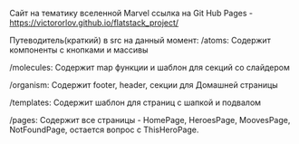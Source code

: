 Сайт на тематику вселенной Marvel
ссылка на Git Hub Pages - https://victororlov.github.io/flatstack_project/

Путеводитель(краткий) в src на данный момент:
  /atoms: Содержит компоненты с кнопками и массивы

  /molecules: Содержит map функции и шаблон для секций со слайдером

  /organism: Содержит footer, header, секции для Домашней страницы

  /templates: Содержит шаблон для страниц с шапкой и подвалом

  /pages: Содержит все страницы - HomePage, HeroesPage, MoovesPage, NotFoundPage,
   остается вопрос с ThisHeroPage. 
